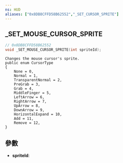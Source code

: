 ```yaml
---
ns: HUD
aliases: ["0x8DB8CFFD58B62552","_SET_CURSOR_SPRITE"]
---
```

## _SET_MOUSE_CURSOR_SPRITE

```c
// 0x8DB8CFFD58B62552
void _SET_MOUSE_CURSOR_SPRITE(int spriteId);
```

```
Changes the mouse cursor's sprite.   
public enum CursorType  
{  
    None = 0,  
    Normal = 1,  
    TransparentNormal = 2,  
    PreGrab = 3,  
    Grab = 4,  
    MiddleFinger = 5,  
    LeftArrow = 6,  
    RightArrow = 7,  
    UpArrow = 8,  
    DownArrow = 9,  
    HorizontalExpand = 10,  
    Add = 11,  
    Remove = 12,  
}  
```

## 參數
* **spriteId**: 

